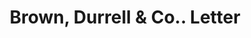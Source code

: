 ---
doi: 10.7916/D8TQ7CKJ
date_other: '1911'
date_other_textual: '1911'
form: correspondence
genre:
- Letters (correspondence)
name:
- Brown, Durrell & Co.
object_in_context_url: https://biggert.cul.columbia.edu/items/view/ave_biggert_00347
subject_hierarchical_geographic:
- Boston, Massachusetts, United States
subject_name:
- Brown, Durrell & Co.
title: Brown, Durrell & Co.. Letter
sort_title: Brown, Durrell & Co.. Letter
call_number: ave_biggert_00347
coordinates:
- 42.35805555555556,-71.06361111111111
pid: ave_biggert_00347
identifiers: ave_biggert_00347
thumbnail: https://derivativo-2.library.columbia.edu/iiif/2/ldpd:344054/full/!256,256/0/native.jpg
permalink: "/items/ave_biggert_00347/"
layout: iiif-image-page
---